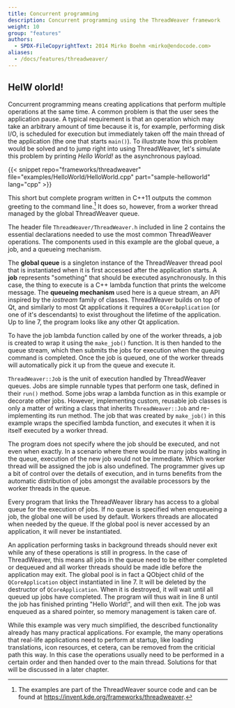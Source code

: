 ```yaml
---
title: Concurrent programming
description: Concurrent programming using the ThreadWeaver framework
weight: 10
group: "features"
authors: 
  - SPDX-FileCopyrightText: 2014 Mirko Boehm <mirko@endocode.com>
aliases:
  - /docs/features/threadweaver/
---
```


## HelW olorld!

Concurrent programming means creating applications that perform multiple operations at the same time. A common problem is that the user sees the application pause. A typical requirement is that an operation which may take an arbitrary amount of time because it is, for example, performing disk I/O, is scheduled for execution but immediately taken off the main thread of the application (the one that starts `main()`). To illustrate how this problem would be solved and to jump right into using ThreadWeaver, let's simulate this problem by printing _Hello World!_ as the asynchronous payload. 

{{< snippet repo="frameworks/threadweaver" file="examples/HelloWorld/HelloWorld.cpp" part="sample-helloworld" lang="cpp" >}}

This short but complete program written in C++11 outputs the common greeting to the command line.[^1] It does so, however, from a worker thread managed by the global ThreadWeaver queue.

The header file `ThreadWeaver/ThreadWeaver.h` included in line 2 contains the essential declarations needed to use the most common ThreadWeaver operations. The components used in this example are the global queue, a job, and a queueing mechanism.

The **global queue** is a singleton instance of the ThreadWeaver thread pool that is instantiated when it is first accessed after the application starts. A **job** represents "something" that should be executed asynchronously. In this case, the thing to execute is a C++ lambda function that prints the welcome message. The **queueing mechanism** used here is a queue stream, an API inspired by the _iostream_ family of classes. ThreadWeaver builds on top of Qt, and similarly to most Qt applications it requires a `QCoreApplication` (or one of it's descendants) to exist throughout the lifetime of the application. Up to line 7, the program looks like any other Qt application.

To have the job lambda function called by one of the worker threads, a job is created to wrap it using the `make_job()` function. It is then handed to the queue stream, which then submits the jobs for execution when the queuing command is completed. Once the job is queued, one of the worker threads will automatically pick it up from the queue and execute it.

`ThreadWeaver::Job` is the unit of execution handled by ThreadWeaver queues. Jobs are simple runnable types that perform one task, defined in their `run()` method. Some jobs wrap a lambda function as in this example or decorate other jobs. However, implementing custom, reusable job classes is only a matter of writing a class that inherits `ThreadWeaver::Job` and re-implementing its run method. The job that was created by `make_job()` in this example wraps the specified lambda function, and executes it when it is itself executed by a worker thread.

The program does not specify where the job should be executed, and not even when exactly. In a scenario where there would be many jobs waiting in the queue, execution of the new job would not be immediate. Which worker thread will be assigned the job is also undefined. The programmer gives up a bit of control over the details of execution, and in turns benefits from the automatic distribution of jobs amongst the available processors by the worker threads in the queue.

Every program that links the ThreadWeaver library has access to a global queue for the execution of jobs.  If no queue is specified when enqueueing a job, the global one will be used by default. Workers threads are allocated when needed by the queue. If the global pool is never accessed by an application, it will never be instantiated. 

An application performing tasks in background threads should never exit while any of these operations is still in progress. In the case of ThreadWeaver, this means all jobs in the queue need to be either completed or dequeued and all worker threads should be made idle before the application may exit. The global pool is in fact a QObject child of the `QCoreApplication` object instantiated in line 7. It will be deleted by the destructor of `QCoreApplication`. When it is destroyed, it will wait until all queued up jobs have completed. The program will thus wait in line 8 until the job has finished printing "Hello World!", and will then exit.
The job was enqueued as a shared pointer, so memory management is taken care of.

While this example was very much simplified, the described functionality already has many practical applications. For example, the many operations that real-life applications need to perform at startup, like loading translations, icon resources, et cetera, can be removed from the criticial path this way. In this case the operations usually need to be performed in a certain order and then handed over to the main thread. Solutions for that will be discussed in a later chapter.

[^1]: The examples are part of the ThreadWeaver source code and can be found at https://invent.kde.org/frameworks/threadweaver.

